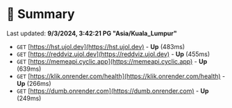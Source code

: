 # 📖 Summary
Last updated: **9/3/2024, 3:42:21 PG "Asia/Kuala_Lumpur"**

- `GET` [https://hst.ujol.dev](https://hst.ujol.dev) - **Up** (483ms)
- `GET` [https://reddviz.ujol.dev](https://reddviz.ujol.dev) - **Up** (455ms)
- `GET` [https://memeapi.cyclic.app](https://memeapi.cyclic.app) - **Up** (639ms)
- `GET` [https://klik.onrender.com/health](https://klik.onrender.com/health) - **Up** (266ms)
- `GET` [https://dumb.onrender.com](https://dumb.onrender.com) - **Up** (249ms)
